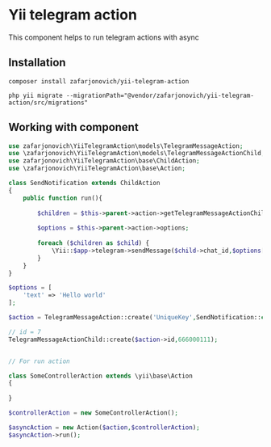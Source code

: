 # Yii telegram action

This component helps to run telegram actions with async

## Installation

`composer install zafarjonovich/yii-telegram-action`

`php yii migrate --migrationPath="@vendor/zafarjonovich/yii-telegram-action/src/migrations"`


## Working with component

```php
use zafarjonovich\YiiTelegramAction\models\TelegramMessageAction;
use \zafarjonovich\YiiTelegramAction\models\TelegramMessageActionChild;
use zafarjonovich\YiiTelegramAction\base\ChildAction;
use \zafarjonovich\YiiTelegramAction\base\Action;

class SendNotification extends ChildAction
{
    public function run(){
    
        $children = $this->parent->action->getTelegramMessageActionChildren()->all();
        
        $options = $this->parent->action->options;
        
        foreach ($children as $child) {
            \Yii::$app->telegram->sendMessage($child->chat_id,$options['text']);
        }
    }
}

$options = [
    'text' => 'Hello world'
];

$action = TelegramMessageAction::create('UniqueKey',SendNotification::class,$options);

// id = 7
TelegramMessageActionChild::create($action->id,666000111);


// For run action

class SomeControllerAction extends \yii\base\Action
{
    
}

$controllerAction = new SomeControllerAction();

$asyncAction = new Action($action,$controllerAction);
$asyncAction->run();
```



